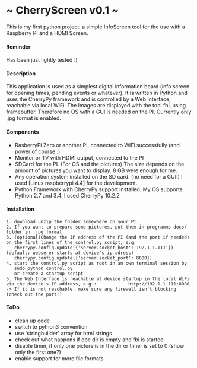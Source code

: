 # ~ CherryScreen v0.1 ~

This is my first python project: a simple InfoScreen tool for the use with a Raspberry PI and a HDMI Screen.

#### Reminder

Has been just lightly tested :)

#### Description

This application is used as a simplest digital information board (info screen for opening times, pending events or whatever). 
It is written in Python and uses the CherryPy framework and is controlled by a Web interface, reachable via local WiFi. 
The Images are displayed with the tool fbi, using framebuffer. Therefore no OS with a GUI is needed on the PI. 
Currently only .jpg format is enabled.
#### Components

- RasberryPi Zero or another PI, connected to WiFi successfully (and power of course :)
- Monitor or TV with HDMI output, connected to the PI
- SDCard for the PI. (For OS and the pictures) The size depends on the amount of pictures you want to display. 8 GB were enough for me.
- Any operation system installed on the SD card. (no need for a GUI!) I used [Linux raspberrypi 4.4] for the development.
- Python Framework with CherryPy support installed. My OS supports Python 2.7 and 3.4. I used CherryPy 10.2.2

#### Installation

    1. download unzip the folder somewhere on your PI.
    2. If you want to prepare some pictures, put them in programms docs/ folder in .jpg format
    3. (optional)Change the IP address of the PI (and the port if needed) on the first lines of the control.py script, e.g: 
       cherrypy.config.update({'server.socket_host':'192.1.1.111'}) (default: webserer starts at device's ip adress)
       cherrypy.config.update({'server.socket_port': 8080})
    4. start the control.py script as root in an own terminal session by 
       sudo python control.py
       or create a startup script
    5. The Web Interface is reachable at device startup in the local WiFi via the device's IP address, e.g.:            http://192.1.1.111:8080
    -> If it is not reachable, make sure any firewall isn't blocking (check out the port!)

#### ToDo  

- clean up code
- switch to python3 convention
- use 'stringbuilder' array for html strings
- check out what happens if doc dir is empty and fbi is started
- disable timer, if only one picture is in the dir or timer is set to 0 (show only the first one?)
- enable support for more file formats
